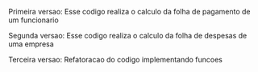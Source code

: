 Primeira versao:
    Esse codigo realiza o calculo da folha de pagamento de um funcionario

Segunda versao:
    Esse codigo realiza o calculo da folha de despesas de uma empresa

Terceira versao:
    Refatoracao do codigo implementando funcoes